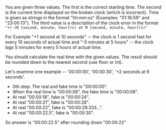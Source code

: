 You are given three values.
The first is the correct starting time. 
The second is the current time displayed on the broken clock (which is incorrect). 
Time is given as strings in the format "hh:mm:ss" (Examples: "01:16:59" and "23:00:13").
The third value is a description of the clock error in the format 
`"+(-)N [second, minute, hour](s) at M [second, minute, hour](s)"` 

For Example "+1 second at 10 seconds" -- 
the clock is 1 second fast for every 10 seconds of actual time and 
"-5 minutes at 5 hours" -- the clock lags 5 minutes for every 5 hours of actual time.

You should calculate the real time with the given values.
The result should be rounded down to the nearest second (use floor or int).

Let's examine one example -- '00:00:00', '00:00:30', '+2 seconds at 6 seconds'.

- 0th step: The real and fake time is "00:00:00".
- When the real time is "00:00:06", the fake time is "00:00:08".
- At real "00:00:18", fake is "00:00:24".<br>
- At real "00:00:21", fake is "00:00:28".<br>
- At real "00:00:22", fake is "00:00:29.333...".<br>
- At real "00:00:22.5", fake is "00:00:30".<br>

So answer is "00:00:22.5" after rounding down "00:00:22"
